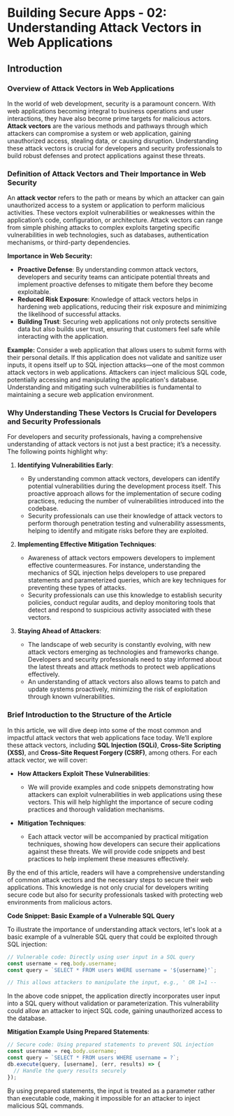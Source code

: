 # Building Secure Apps - 02: Understanding Attack Vectors in Web Applications

## Introduction

### Overview of Attack Vectors in Web Applications

In the world of web development, security is a paramount concern. With web applications becoming integral to business operations and user interactions, they have also become prime targets for malicious actors. **Attack vectors** are the various methods and pathways through which attackers can compromise a system or web application, gaining unauthorized access, stealing data, or causing disruption. Understanding these attack vectors is crucial for developers and security professionals to build robust defenses and protect applications against these threats.

### Definition of Attack Vectors and Their Importance in Web Security

An **attack vector** refers to the path or means by which an attacker can gain unauthorized access to a system or application to perform malicious activities. These vectors exploit vulnerabilities or weaknesses within the application’s code, configuration, or architecture. Attack vectors can range from simple phishing attacks to complex exploits targeting specific vulnerabilities in web technologies, such as databases, authentication mechanisms, or third-party dependencies.

**Importance in Web Security:**

- **Proactive Defense**: By understanding common attack vectors, developers and security teams can anticipate potential threats and implement proactive defenses to mitigate them before they become exploitable.
- **Reduced Risk Exposure**: Knowledge of attack vectors helps in hardening web applications, reducing their risk exposure and minimizing the likelihood of successful attacks.
- **Building Trust**: Securing web applications not only protects sensitive data but also builds user trust, ensuring that customers feel safe while interacting with the application.

**Example:** Consider a web application that allows users to submit forms with their personal details. If this application does not validate and sanitize user inputs, it opens itself up to SQL injection attacks—one of the most common attack vectors in web applications. Attackers can inject malicious SQL code, potentially accessing and manipulating the application's database. Understanding and mitigating such vulnerabilities is fundamental to maintaining a secure web application environment.

### Why Understanding These Vectors Is Crucial for Developers and Security Professionals

For developers and security professionals, having a comprehensive understanding of attack vectors is not just a best practice; it’s a necessity. The following points highlight why:

1. **Identifying Vulnerabilities Early**:

   - By understanding common attack vectors, developers can identify potential vulnerabilities during the development process itself. This proactive approach allows for the implementation of secure coding practices, reducing the number of vulnerabilities introduced into the codebase.
   - Security professionals can use their knowledge of attack vectors to perform thorough penetration testing and vulnerability assessments, helping to identify and mitigate risks before they are exploited.

2. **Implementing Effective Mitigation Techniques**:

   - Awareness of attack vectors empowers developers to implement effective countermeasures. For instance, understanding the mechanics of SQL injection helps developers to use prepared statements and parameterized queries, which are key techniques for preventing these types of attacks.
   - Security professionals can use this knowledge to establish security policies, conduct regular audits, and deploy monitoring tools that detect and respond to suspicious activity associated with these vectors.

3. **Staying Ahead of Attackers**:
   - The landscape of web security is constantly evolving, with new attack vectors emerging as technologies and frameworks change. Developers and security professionals need to stay informed about the latest threats and attack methods to protect web applications effectively.
   - An understanding of attack vectors also allows teams to patch and update systems proactively, minimizing the risk of exploitation through known vulnerabilities.

### Brief Introduction to the Structure of the Article

In this article, we will dive deep into some of the most common and impactful attack vectors that web applications face today. We’ll explore these attack vectors, including **SQL Injection (SQLi)**, **Cross-Site Scripting (XSS)**, and **Cross-Site Request Forgery (CSRF)**, among others. For each attack vector, we will cover:

- **How Attackers Exploit These Vulnerabilities**:

  - We will provide examples and code snippets demonstrating how attackers can exploit vulnerabilities in web applications using these vectors. This will help highlight the importance of secure coding practices and thorough validation mechanisms.

- **Mitigation Techniques**:
  - Each attack vector will be accompanied by practical mitigation techniques, showing how developers can secure their applications against these threats. We will provide code snippets and best practices to help implement these measures effectively.

By the end of this article, readers will have a comprehensive understanding of common attack vectors and the necessary steps to secure their web applications. This knowledge is not only crucial for developers writing secure code but also for security professionals tasked with protecting web environments from malicious actors.

**Code Snippet: Basic Example of a Vulnerable SQL Query**

To illustrate the importance of understanding attack vectors, let's look at a basic example of a vulnerable SQL query that could be exploited through SQL injection:

```javascript
// Vulnerable code: Directly using user input in a SQL query
const username = req.body.username;
const query = `SELECT * FROM users WHERE username = '${username}'`;

// This allows attackers to manipulate the input, e.g., ' OR 1=1 --
```

In the above code snippet, the application directly incorporates user input into a SQL query without validation or parameterization. This vulnerability could allow an attacker to inject SQL code, gaining unauthorized access to the database.

**Mitigation Example Using Prepared Statements**:

```javascript
// Secure code: Using prepared statements to prevent SQL injection
const username = req.body.username;
const query = `SELECT * FROM users WHERE username = ?`;
db.execute(query, [username], (err, results) => {
  // Handle the query results securely
});
```

By using prepared statements, the input is treated as a parameter rather than executable code, making it impossible for an attacker to inject malicious SQL commands.
